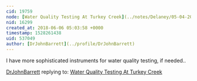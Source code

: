 ```yaml
---
cid: 19759
node: [Water Quality Testing At Turkey Creek](../notes/Delaney/05-04-2018/water-quality-testing-at-turkey-creek)
nid: 16299
created_at: 2018-06-06 05:03:58 +0000
timestamp: 1528261438
uid: 537049
author: [DrJohnBarrett](../profile/DrJohnBarrett)
---
```


I have more sophisticated instruments for water quality testing, if needed..

[DrJohnBarrett](../profile/DrJohnBarrett) replying to: [Water Quality Testing At Turkey Creek](../notes/Delaney/05-04-2018/water-quality-testing-at-turkey-creek)

